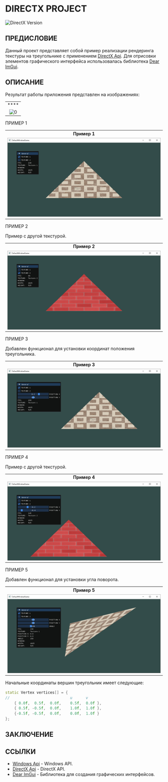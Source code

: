 # **DIRECTX PROJECT**

![DirectX Version](https://img.shields.io/badge/DirectX-11-blue)

## ПРЕДИСЛОВИЕ

Данный проект представляет собой пример реализации рендеринга текстуры на треугольнике с применением [DirectX Api](https://www.microsoft.com/en-us/download/details.aspx?id=17431). Для отрисовки элементов графического интерфейса использовалась библиотека [Dear ImGui](https://github.com/ocornut/imgui).

## ОПИСАНИЕ

Результат работы приложения представлен на изображениях:

|  |
| :--: |
| **** |
| ![0](/doc/images/1.GIF) |

ПРИМЕР 1

|  |
| :--: |
| **Пример 1** |
| ![1](/doc/images/1.PNG) |

ПРИМЕР 2

Пример с другой текстурой.

|  |
| :--: |
| **Пример 2** |
| ![2](/doc/images/2.PNG) |

ПРИМЕР 3

Добавлен функционал для установки координат положения треугольника.

|  |
| :--: |
| **Пример 3** |
| ![3](/doc/images/3.PNG) |

ПРИМЕР 4

Пример с другой текстурой.

|  |
| :--: |
| **Пример 4** |
| ![4](/doc/images/4.PNG) |

ПРИМЕР 5

Добавлен функционал для установки угла поворота.

|  |
| :--: |
| **Пример 5** |
| ![5](/doc/images/5.PNG) |

Начальные координаты вершин треугольник имеет следующие:

```cpp
static Vertex vertices[] = {
//                           u      v
    { 0.0f,  0.5f,  0.0f,    0.5f,  0.0f },
    { 0.5f, -0.5f,  0.0f,    1.0f,  1.0f },
    {-0.5f, -0.5f,  0.0f,    0.0f,  1.0f }
};
```

## ЗАКЛЮЧЕНИЕ

## ССЫЛКИ

* [Windows Api](https://learn.microsoft.com/en-us/windows/win32/api) - Windows API.
* [DirectX Api](https://www.microsoft.com/en-us/download/details.aspx?id=17431) - DirectX API.
* [Dear ImGui](https://github.com/ocornut/imgui) - Библиотека для создания графических интерфейсов.
